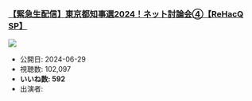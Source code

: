 ### [【緊急生配信】東京都知事選2024！ネット討論会④【ReHacQ SP】](https://www.youtube.com/watch?v=HWFu6XqYFfY)
[![](https://img.youtube.com/vi/HWFu6XqYFfY/sddefault.jpg)](https://www.youtube.com/watch?v=HWFu6XqYFfY)
-   公開日: 2024-06-29
-   視聴数: 102,097
-   **いいね数: 592**
-   出演者: 

